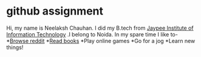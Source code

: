 # github assignment
 Hi, my name is Neelaksh Chauhan. I did my B.tech from [Jaypee Institute of Information Technology](http://www.jiit.ac.in/) .I belong to Noida. In my spare time I like to-
*[Browse reddit](https://www.reddit.com/)
*[Read books](https://www.goodreads.com/)
*Play online games
*Go for a jog
*Learn new things!

